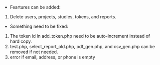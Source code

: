 - Feartures can be added:
1. Delete users, projects, studies, tokens, and reports.


- Something need to be fixed:
1. The token id in add_token.php need to be auto-increment instead of hard copy.
2. test.php, select_report_old.php, pdf_gen.php, and csv_gen.php can be removed if not needed.
3. error if email, address, or phone is empty